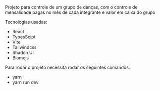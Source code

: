 Projeto para controle de um grupo de danças, com o controle de mensalidade pagas no mês de cada integrante e valor em caixa do grupo

Tecnologias usadas:
- React
- TypesScipt
- Vite
- Tailwindcss
- Shadcn UI
- Biomejs

Para rodar o projeto necessita rodar os seguintes comandos:
- yarn
- yarn run dev
